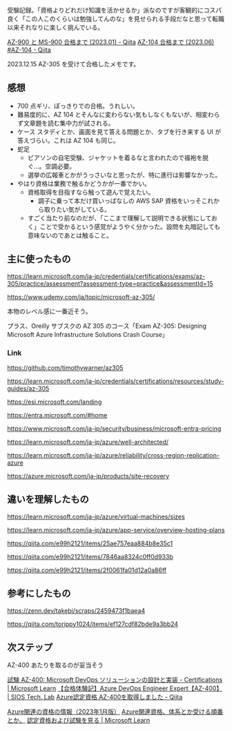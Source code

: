 受験記録。「資格よりどれだけ知識を活かせるか」派なのですが客観的にコスパ良く「この人このくらいは勉強してんのな」を見せられる手段だなと思って転職以来それなりに楽しく挑んでいる。

[AZ-900 と MS-900 合格まで (2023.01) - Qiita](https://qiita.com/e99h2121/items/4ee69f047e555990065d)
[AZ-104 合格まで (2023.06) #AZ-104 - Qiita](https://qiita.com/e99h2121/items/de97a5e78b083739b5a1)

2023.12.15 AZ-305 を受けて合格したメモです。

## 感想
- 700 点ギリ、ぽっきりでの合格。うれしい。
- 難易度的に、AZ 104 とそんなに変わらない気もしなくもないが、相変わらず文章題を読む集中力が試される。
- ケース スタディとか、画面を見て答える問題とか、タブを行き来する UI が答えづらい。これは AZ 104 も同じ。
- 蛇足
    - ピアソンの自宅受験、ジャケットを着るなと言われたので褞袍を脱ぐ…。空調必要。
    - 選挙の広報車とかがうっさいなと思ったが、特に進行は影響なかった。
- やはり資格は業務で触るかどうかが一番でかい。
    - 資格取得を目指すなら触って遊んで覚えたい。
        - 調子に乗って本だけ買いっぱなしの AWS SAP 資格をいっそこれから取りたい気がしている。
    - すごく当たり前なのだが、「ここまで理解して説明できる状態にしておく」ことで受かるという感覚がようやく分かった。設問を丸暗記しても意味ないのであとは触ること。


## 主に使ったもの

https://learn.microsoft.com/ja-jp/credentials/certifications/exams/az-305/practice/assessment?assessment-type=practice&assessmentId=15

https://www.udemy.com/ja/topic/microsoft-az-305/

本物のレベル感に一番近そう。

プラス、Oreilly サブスクの AZ 305 のコース「Exam AZ-305: Designing Microsoft Azure Infrastructure Solutions Crash Course」

### Link
https://github.com/timothywarner/az305

https://learn.microsoft.com/ja-jp/credentials/certifications/resources/study-guides/az-305

https://esi.microsoft.com/landing

https://entra.microsoft.com/#home

https://www.microsoft.com/ja-jp/security/business/microsoft-entra-pricing

https://learn.microsoft.com/ja-jp/azure/well-architected/

https://learn.microsoft.com/ja-jp/azure/reliability/cross-region-replication-azure

https://azure.microsoft.com/ja-jp/products/site-recovery



## 違いを理解したもの

https://learn.microsoft.com/ja-jp/azure/virtual-machines/sizes

https://learn.microsoft.com/ja-jp/azure/app-service/overview-hosting-plans

https://qiita.com/e99h2121/items/25ae757eaa884b8e35c1

https://qiita.com/e99h2121/items/7846aa8324c0ff0d933b

https://qiita.com/e99h2121/items/2f0061fa01d12a0a86ff

## 参考にしたもの

https://zenn.dev/takebi/scraps/2459473f1baea4

https://qiita.com/torippy1024/items/ef127cdf82bde9a3bb24



## 次ステップ

AZ-400 あたりを取るのが妥当そう

[試験 AZ-400: Microsoft DevOps ソリューションの設計と実装 - Certifications | Microsoft Learn](https://learn.microsoft.com/ja-jp/certifications/exams/az-400/)
[【合格体験記】Azure DevOps Engineer Expert【AZ-400】 | SIOS Tech. Lab](https://tech-lab.sios.jp/archives/33168)
[Azure認定資格 AZ-400を取得しました - Qiita](https://qiita.com/shingo_kawahara/items/1e0d371276d264fe65fc)

[Azure関連の資格の情報（2023年1月版）](https://zenn.dev/tomot/articles/80cbfb818e7c27)
[Azure関連資格、体系とか受ける順番とか。](https://zenn.dev/tomot/articles/c60883beaf3c5e)
[認定資格および試験を見る | Microsoft Learn](https://learn.microsoft.com/ja-jp/certifications/browse/?expanded=azure&products=azure)
